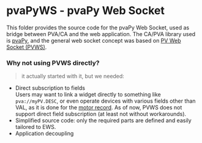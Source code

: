 # pvaPyWS - pvaPy Web Socket

This folder provides the source code for the pvaPy Web Socket, used as bridge between PVA/CA and the web application.
The CA/PVA library used is [pvaPy](https://github.com/epics-base/pvaPy), and the general web socket concept was based on
[PV Web Socket (PVWS)](https://github.com/ornl-epics/pvws).

### Why not using PVWS directly?
> it actually started with it, but we needed:
 - Direct subscription to fields  
    Users may want to link a widget directly to something like `pva://myPV.DESC`, or even operate devices with various 
    fields other than VAL, as it is done for the [motor record](https://epics.anl.gov/bcda/synApps/motor/motorRecord.html). 
    As of now, PVWS does not support direct field subscription (at least not without workarounds).  
  - Simplified source code: only the required parts are defined and easily tailored to EWS.  
  - Application decoupling